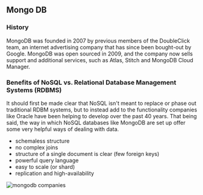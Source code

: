 ## Mongo DB

### History

MongoDB was founded in 2007 by previous members of the DoubleClick team, an internet advertising company that has since been bought-out by Google. MongoDB was open sourced in 2009, and the company now sells support and additional services, such as Atlas, Stitch and MongoDB Cloud Manager.

### Benefits of NoSQL vs. Relational Database Management Systems (RDBMS)

It should first be made clear that NoSQL isn't meant to replace or phase out traditional RDBM systems, but to instead add to the functionality companies like Oracle have been helping to develop over the past 40 years. That being said, the way in which NoSQL databases like MongoDB are set up offer some very helpful ways of dealing with data.

* schemaless structure
* no complex joins
* structure of a single document is clear (few foreign keys)
* powerful query language
* easy to scale (or shard)
* replication and high-availability

![mongodb companies](http://cdn.jsears.co/mongodb-companies.png "Mongo DB Companies Served")
